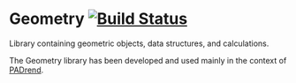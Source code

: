 # Geometry [![Build Status](https://travis-ci.org/PADrend/Geometry.svg)](https://travis-ci.org/PADrend/Geometry)
Library containing geometric objects, data structures, and calculations.

The Geometry library has been developed and used mainly in the context of [PADrend](http://www.padrend.de/).
